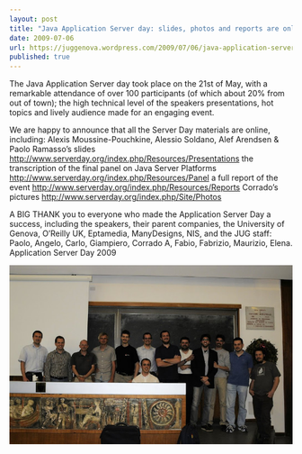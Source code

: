 ```yaml
---
layout: post
title: "Java Application Server day: slides, photos and reports are online!"
date: 2009-07-06
url: https://juggenova.wordpress.com/2009/07/06/java-application-server-day-slides-photos-and-reports-are-online/
published: true 
---
```


The Java Application Server day took place on the 21st of May, with a remarkable attendance of over 100 participants (of which about 20% from out of town); the high technical level of the speakers presentations, hot topics and lively audience made for an engaging event.


We are happy to announce that all the Server Day materials are online, including: Alexis Moussine-Pouchkine, Alessio Soldano, Alef Arendsen & Paolo Ramasso’s slides http://www.serverday.org/index.php/Resources/Presentations the transcription of the final panel on Java Server Platforms http://www.serverday.org/index.php/Resources/Panel a full report of the event http://www.serverday.org/index.php/Resources/Reports Corrado’s pictures http://www.serverday.org/index.php/Site/Photos 


A BIG THANK you to everyone who made the Application Server Day a success, including the speakers, their parent companies, the University of Genova, O’Reilly UK, Eptamedia, ManyDesigns, NIS, and the JUG staff: Paolo, Angelo, Carlo, Giampiero, Corrado A, Fabio, Fabrizio, Maurizio, Elena. Application Server Day 2009 

![Application Server Day 2009](/photo/DSC7005.jpg)
